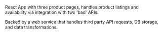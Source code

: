 React App with three product pages, handles product listings and availability via integration with two 'bad' APIs.

Backed by a web service that handles third party API requests, DB storage, and data transformations.
